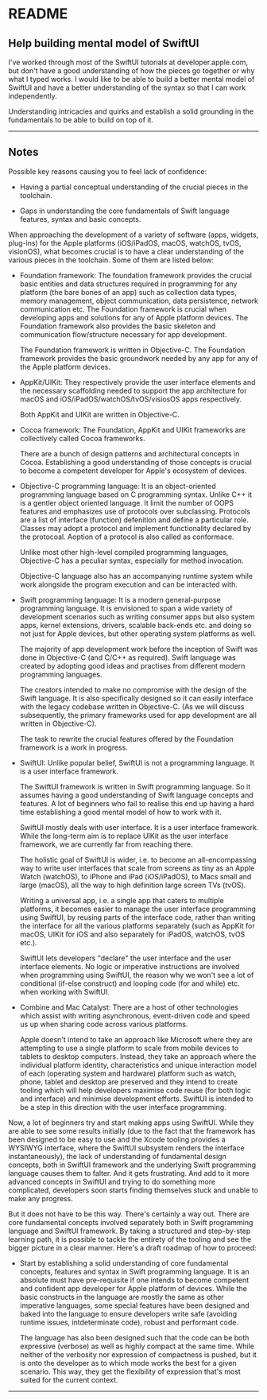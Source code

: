 # README

## Help building mental model of SwiftUI

I've worked through most of the SwiftUI tutorials at developer.apple.com, but don't have a good understanding of how the pieces go together or why what I typed works. I would like to be able to build a better mental model of SwiftUI and have a better understanding of the syntax so that I can work independently.

Understanding intricacies and quirks and establish a solid grounding in the fundamentals to be able to build on top of it.

---

## Notes

Possible key reasons causing you to feel lack of confidence:

-   Having a partial conceptual understanding of the crucial pieces in the toolchain.

-   Gaps in understanding the core fundamentals of Swift language features, syntax and basic concepts.

When approaching the development of a variety of software (apps, widgets, plug-ins) for the Apple platforms (iOS/iPadOS, macOS, watchOS, tvOS, visionOS), what becomes crucial is to have a clear understanding of the various pieces in the toolchain. Some of them are listed below:

-   Foundation framework: The foundation framework provides the crucial basic entities and data structures required in programming for any platform (the bare bones of an app) such as collection data types, memory management, object communication, data persistence, network communication etc. The Foundation framework is crucial when developing apps and solutions for any of Apple platform devices. The Foundation framework also provides the basic skeleton and communication flow/structure necessary for app development.

    The Foundation framework is written in Objective-C. The Foundation framework provides the basic groundwork needed by any app for any of the Apple platform devices.

-   AppKit/UIKit: They respectively provide the user interface elements and the necessary scaffolding needed to support the app architecture for macOS and iOS/iPadOS/watchOS/tvOS/visiosOS apps respectively.

    Both AppKit and UIKit are written in Objective-C.

-   Cocoa framework: The Foundation, AppKit and UIKit frameworks are collectively called Cocoa frameworks.

    There are a bunch of design patterns and architectural concepts in Cocoa. Establishing a good understanding of those concepts is crucial to become a competent developer for Apple's ecosystem of devices.

-   Objective-C programming language: It is an object-oriented programming language based on C programming syntax. Unlike C++ it is a gentler object oriented language. It limit the number of OOPS features and emphasizes use of protocols over subclassing. Protocols are a list of interface (function) defenition and define a particular role. Classes may adopt a protocol and implement functionality declared by the protocoal. Aoption of a protocol is also called as conformace.

    Unlike most other high-level compiled programming languages, Objective-C has a peculiar syntax, especially for method invocation.

    Objective-C language also has an accompanying runtime system while work alongside the program execution and can be interacted with.

-   Swift programming language: It is a modern general-purpose programming language. It is envisioned to span a wide variety of development scenarios such as writing consumer apps but also system apps, kernel extensions, drivers, scalable back-ends etc. and doing so not just for Apple devices, but other operating system platforms as well.

    The majority of app development work before the inception of Swift was done in Objective-C (and C/C++ as required). Swift language was created by adopting good ideas and practises from different modern programming languages.

    The creators intended to make no compromise with the design of the Swift language. It is also specifically designed so it can easily interface with the legacy codebase written in Objective-C. (As we will discuss subsequently, the primary frameworks used for app development are all written in Objective-C).

    The task to rewrite the crucial features offered by the Foundation framework is a work in progress.

-   SwiftUI: Unlike popular belief, SwiftUI is not a programming language. It is a user interface framework.

    The SwiftUI framework is written in Swift programming language. So it assumes having a good understanding of Swift language concepts and features. A lot of beginners who fail to realise this end up having a hard time establishing a good mental model of how to work with it.

    SwiftUI mostly deals with user interface. It is a user interface framework. While the long-term aim is to replace UIKit as the user interface framework, we are currently far from reaching there.

    The holistic goal of SwiftUI is wider, i.e. to become an all-encompassing way to write user interfaces that scale from screens as tiny as an Apple Watch (watchOS), to iPhone and iPad (iOS/iPadOS), to Macs small and large (macOS), all the way to high definition large screen TVs (tvOS).

    Writing a universal app, i.e. a single app that caters to multiple platforms, it becomes easier to manage the user interface programming using SwiftUI, by reusing parts of the interface code, rather than writing the interface for all the various platforms separately (such as AppKit for macOS, UIKit for iOS and also separately for iPadOS, watchOS, tvOS etc.).

    SwiftUI lets developers "declare" the user interface and the user interface elements. No logic or imperative instructions are involved when programming using SwiftUI, the reason why we won't see a lot of conditional (if-else construct) and looping code (for and while) etc. when working with SwiftUI.

-   Combine and Mac Catalyst: There are a host of other technologies which assist with writing asynchronous, event-driven code and speed us up when sharing code across various platforms.

    Apple doesn't intend to take an approach like Microsoft where they are attempting to use a single platform to scale from mobile devices to tablets to desktop computers. Instead, they take an approach where the individual platform identity, characteristics and unique interaction model of each (operating system and hardware) platform such as watch, phone, tablet and desktop are preserved and they intend to create tooling which will help developers maximise code reuse (for both logic and interface) and minimise development efforts. SwiftUI is intended to be a step in this direction with the user interface programming.

Now, a lot of beginners try and start making apps using SwiftUI. While they are able to see some results initially (due to the fact that the framework has been designed to be easy to use and the Xcode tooling provides a WYSIWYG interface, where the SwiftUI subsystem renders the interface instantaneously), the lack of understanding of fundamental design concepts, both in SwiftUI framework and the underlying Swift programming language causes them to falter. And it gets frustrating. And add to it more advanced concepts in SwiftUI and trying to do something more complicated, developers soon starts finding themselves stuck and unable to make any progress.

But it does not have to be this way. There's certainly a way out. There are core fundamental concepts involved separately both in Swift programming language and SwiftUI framework. By taking a structured and step-by-step learning path, it is possible to tackle the entirety of the tooling and see the bigger picture in a clear manner. Here's a draft roadmap of how to proceed:

-   Start by establishing a solid understanding of core fundamental concepts, features and syntax in Swift programming language. It is an absolute must have pre-requisite if one intends to become competent and confident app developer for Apple platform of devices. While the basic constructs in the language are mostly the same as other imperative languages, some special features have been designed and baked into the language to ensure developers write safe (avoiding runtime issues, intdeterminate code), robust and performant code.

    The language has also been designed such that the code can be both expressive (verbose) as well as highly compact at the same time. While neither of the verbosity nor expression of compactness is pushed, but it is onto the developer as to which mode works the best for a given scenario. This way, they get the flexibility of expression that's most suited for the current context.

---
